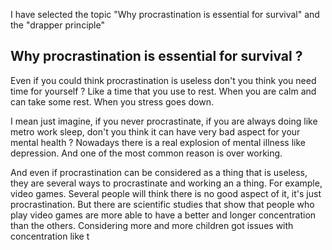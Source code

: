I have selected the topic "Why procrastination is essential for survival" and the "drapper principle"


## Why procrastination is essential for survival ?

Even if you could think procrastination is useless don't you think you need time for yourself ? Like a time that you use to rest. When you are calm and can take some rest. When you stress goes down.

I mean just imagine, if you never procrastinate, if you are always doing like metro work sleep, don't you think it can have very bad aspect for your mental health ? Nowadays there is a real explosion of mental illness like depression. And one of the most common reason is over working.

And even if procrastination can be considered as a thing that is useless, they are several ways to procrastinate and working an a thing. For example, video games. Several people will think there is no good aspect of it, it's just procrastination. But there are scientific studies that show that people who play video games are more able to have a better and longer concentration than the others. 
Considering more and more children got issues with concentration like t
<!--stackedit_data:
eyJoaXN0b3J5IjpbMTQ2Mjk0NDA0NF19
-->